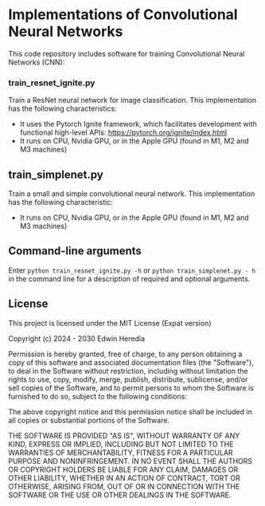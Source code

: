 # Implementations of Convolutional Neural Networks

This code repository includes software for training Convolutional Neural Networks (CNN):

### train_resnet_ignite.py
Train a ResNet neural network for image classification. This implementation has the following characteristics:
- It uses the Pytorch Ignite framework, which facilitates development with functional high-level APIs: https://pytorch.org/ignite/index.html
- It runs on CPU, Nvidia GPU, or in the Apple GPU (found in M1, M2 and M3 machines)

## train_simplenet.py
Train a small and simple convolutional neural network. This implementation has the following characteristic:
- It runs on CPU, Nvidia GPU, or in the Apple GPU (found in M1, M2 and M3 machines)

## Command-line arguments
Enter `python train_resnet_ignite.py -h` or `python train_simplenet.py - h` in the command line for a description of required and optional arguments.

## License
This project is licensed under the MIT License (Expat version)

Copyright (c) 2024 - 2030 Edwin Heredia

Permission is hereby granted, free of charge, to any person obtaining a copy of this software and associated documentation files (the "Software"), to deal in the Software without restriction, including without limitation the rights to use, copy, modify, merge, publish, distribute, sublicense, and/or sell copies of the Software, and to permit persons to whom the Software is furnished to do so, subject to the following conditions:

The above copyright notice and this permission notice shall be included in all copies or substantial portions of the Software.

THE SOFTWARE IS PROVIDED "AS IS", WITHOUT WARRANTY OF ANY KIND, EXPRESS OR IMPLIED, INCLUDING BUT NOT LIMITED TO THE WARRANTIES OF MERCHANTABILITY, FITNESS FOR A PARTICULAR PURPOSE AND NONINFRINGEMENT. IN NO EVENT SHALL THE AUTHORS OR COPYRIGHT HOLDERS BE LIABLE FOR ANY CLAIM, DAMAGES OR OTHER LIABILITY, WHETHER IN AN ACTION OF CONTRACT, TORT OR OTHERWISE, ARISING FROM, OUT OF OR IN CONNECTION WITH THE SOFTWARE OR THE USE OR OTHER DEALINGS IN THE SOFTWARE.

